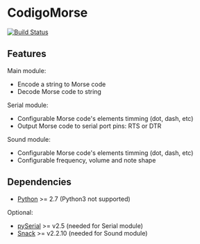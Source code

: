 CodigoMorse
============

[![Build Status](https://travis-ci.org/ssebastianj/CodigoMorse.png)](https://travis-ci.org/[https://travis-ci.org/ssebastianj/CodigoMorse)

Features
--------
Main module:
* Encode a string to Morse code
* Decode Morse code to string

Serial module:
* Configurable Morse code's elements timming (dot, dash, etc)
* Output Morse code to serial port pins: RTS or DTR

Sound module:
* Configurable Morse code's elements timming (dot, dash, etc)
* Configurable frequency, volume and note shape

Dependencies
------------
* [Python](http://www.python.org) >= 2.7 (Python3 not supported)

Optional:

* [pySerial](http://pyserial.sourceforge.net/) >= v2.5 (needed for Serial module)
* [Snack](http://www.speech.kth.se/snack/) >= v2.2.10 (needed for Sound module)